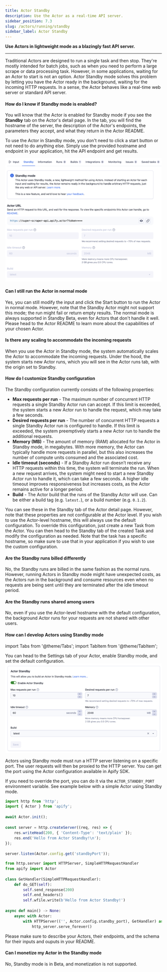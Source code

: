 ```yaml
---
title: Actor Standby
description: Use the Actor as a real-time API server.
sidebar_position: 7.3
slug: /actors/running/standby
sidebar_label: Actor Standby
---
```


**Use Actors in lightweight mode as a blazingly fast API server.**

---

Traditional Actors are designed to run a single task and then stop. They're mostly intended for batch jobs, such as when you need to perform a large scrape or data processing task.
However, in some applications, waiting for an Actor to start is not an option. Actor Standby mode solves this problem by letting you have the Actor ready
in the background, waiting for the incoming HTTP requests. In a sense, the Actor behaves like a real-time web server or standard API server.

#### How do I know if Standby mode is enabled?

You will know that the Actor is enabled for Standby mode if you see the **Standby** tab on the Actor's detail page.
In the tab, you will find the hostname of the server, the description of the Actor's endpoints,
the parameters they accept, and what they return in the Actor README.

To use the Actor in Standby mode, you don't need to click a start button or not need to do anything else. Simply use the provided hostname and endpoint in your application,
hit the API endpoint and get results.

![Standby tab](./images/actor_standby/standby-tab.png)

#### Can I still run the Actor in normal mode

Yes, you can still modify the input and click the Start button to run the Actor in normal mode. However, note that the Standby Actor might
not support this mode; the run might fail or return empty results. The normal mode is always supported in Standby Beta, even for Actors that don't handle
it well. Please head to the Actor README to learn more about the capabilities of your chosen Actor.

#### Is there any scaling to accommodate the incoming requests

When you use the Actor in Standby mode, the system automatically scales the Actor to accommodate the incoming requests. Under the hood,
the system starts new Actor runs, which you will see in the Actor runs tab, with the origin set to Standby.

#### How do I customize Standby configuration

The Standby configuration currently consists of the following properties:

- **Max requests per run** - The maximum number of concurrent HTTP requests a single Standby Actor run can accept. If this limit is exceeded, the system starts a new Actor run to handle the request, which may take a few seconds.
- **Desired requests per run** - The number of concurrent HTTP requests a single Standby Actor run is configured to handle. If this limit is exceeded, the system preemptively starts a new Actor run to handle the additional requests.
- **Memory (MB)** - The amount of memory (RAM) allocated for the Actor in Standby mode, in megabytes. With more memory, the Actor can typically handle more requests in parallel, but this also increases the number of compute units consumed and the associated cost.
- **Idle timeout (seconds)** - If a Standby Actor run doesn’t receive any HTTP requests within this time, the system will terminate the run. When a new request arrives, the system might need to start a new Standby Actor run to handle it, which can take a few seconds. A higher idle timeout improves responsiveness but increases costs, as the Actor remains active for a longer period.
- **Build** - The Actor build that the runs of the Standby Actor will use. Can be either a build tag (e.g. `latest.`), or a build number (e.g. `0.1.2`).

You can see these in the Standby tab of the Actor detail page. However, note that these properties are not configurable at the Actor level. If you wish to
use the Actor-level hostname, this will always use the default configuration. To override this configuration, just create a new Task from the Actor.
You can then head to the Standby tab of the created Task and modify the configuration as needed. Note that the task has a specific hostname, so make
sure to use that in your application if you wish to use the custom configuration.

#### Are the Standby runs billed differently

No, the Standby runs are billed in the same fashion as the normal runs.
However, running Actors in Standby mode might have unexpected costs, as the Actors run in the background and consume resources even when no requests are being sent until they are terminated after the idle timeout period.

#### Are the Standby runs shared among users

No, even if you use the Actor-level hostname with the default configuration, the background Actor runs for your requests are not shared with other users.

#### How can I develop Actors using Standby mode

import Tabs from '@theme/Tabs';
import TabItem from '@theme/TabItem';

You can head to the Settings tab of your Actor, enable Standby mode, and set the default configuration.
![Standby for creators](./images/actor_standby/standby-creators.png)

Actors using Standby mode must run a HTTP server listening on a specific port. The user requests will then be proxied to the HTTP server.
You can get the port using the Actor configuration available in Apify SDK.

If you need to override the port, you can do it via the `ACTOR_STANDBY_PORT` environment variable.
See example below with a simple Actor using Standby mode.

<Tabs groupId="main">
<TabItem value="JavaScript" label="JavaScript">

```js
import http from 'http';
import { Actor } from 'apify';

await Actor.init();

const server = http.createServer((req, res) => {
    res.writeHead(200, { 'Content-Type': 'text/plain' });
    res.end('Hello from Actor Standby!\n');
});

server.listen(Actor.config.get('standbyPort'));
```

</TabItem>
<TabItem value="Python" label="Python">

```python
from http.server import HTTPServer, SimpleHTTPRequestHandler
from apify import Actor

class GetHandler(SimpleHTTPRequestHandler):
    def do_GET(self):
        self.send_response(200)
        self.end_headers()
        self.wfile.write(b'Hello from Actor Standby!')

async def main() -> None:
    async with Actor:
        with HTTPServer(('', Actor.config.standby_port), GetHandler) as http_server:
            http_server.serve_forever()
```

</TabItem>
</Tabs>

Please make sure to describe your Actors, their endpoints, and the schema for their
inputs and ouputs in your README.

#### Can I monetize my Actor in the Standby mode

No, Standby mode is in Beta, and monetization is not supported.
